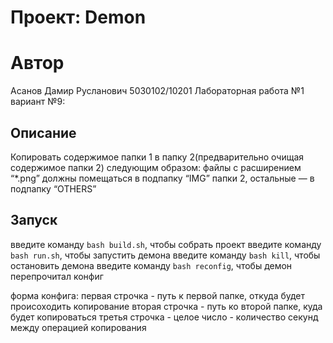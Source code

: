 # Проект: Demon

# Автор

Асанов Дамир Русланович 5030102/10201 Лабораторная работа №1 вариант №9:

## Описание

Копировать содержимое папки 1 в папку 2(предварительно очищая содержимое папки 2) следующим образом: файлы с расширением “*.png” 
должны помещаться в подпапку “IMG” папки 2, остальные — в подпапку “OTHERS”

## Запуск

введите команду ```bash build.sh```, чтобы собрать проект
введите команду ```bash run.sh```, чтобы запустить демона
введите команду ```bash kill```, чтобы остановить демона
введите команду ```bash reconfig```, чтобы демон перепрочитал конфиг

форма конфига:
первая строчка - путь к первой папке, откуда будет происоходить копирование
вторая строчка - путь ко второй папке, куда будет копироваться
третья строчка - целое число - количество секунд между операцией копирования

